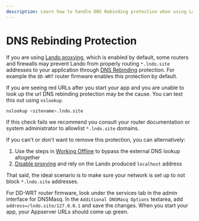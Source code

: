 ```yaml
---
description: Learn how to handle DNS Rebinding protection when using Lando for local development.
---
```


# DNS Rebinding Protection

If you are using [Lando proxying](https://docs.lando.dev/core/v3/proxy.html), which is enabled by default, some routers and firewalls may prevent Lando from properly routing `*.lndo.site` addresses to your application through [DNS Rebinding](https://en.wikipedia.org/wiki/DNS_rebinding) protection. For example the `DD-WRT` router firmware enables this protection by default.

If you are seeing red URLs after you start your app and you are unable to look up the url DNS rebinding protection may be the cause. You can test this out using `nslookup`.

```bash
nslookup <sitename>.lndo.site
```

If this check fails we recommend you consult your router documentation or system administrator to allowlist `*.lndo.site` domains.

If you can't or don't want to remove this protection, you can alternatively:

1.  Use the steps in [Working Offline](https://docs.lando.dev/core/v3/proxy.html.html#working-offline-or-using-custom-domains) to bypass the external DNS lookup altogether
2.  [Disable proxying](https://docs.lando.dev/core/v3/proxy.html.html##configuration) and rely on the Lando produced `localhost` address

That said, the ideal scenario is to make sure your network is set up to not block `*.lndo.site` addresses.

For DD-WRT router firmware, look under the services tab in the admin interface for DNSMasq. In the `Additional DNSMasq Options` textarea, add `address=/lndo.site/127.0.0.1` and save the changes. When you start your app, your Appserver URLs should come up green.
